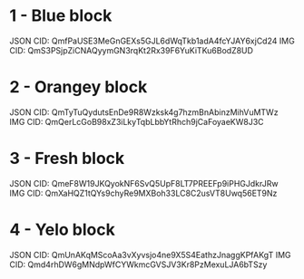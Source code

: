 # 1 - Blue block

JSON CID: QmfPaUSE3MeGnGEXs5GJL6dWqTkb1adA4fcYJAY6xjCd24
IMG CID: QmS3PSjpZiCNAQyymGN3rqKt2Rx39F6YuKiTKu6BodZ8UD

# 2 - Orangey block

JSON CID: QmTyTuQydutsEnDe9R8Wzksk4g7hzmBnAbinzMihVuMTWz
IMG CID: QmQerLcGoB98xZ3iLkyTqbLbbYtRhch9jCaFoyaeKW8J3C

# 3 - Fresh block

JSON CID: QmeF8W19JKQyokNF6SvQ5UpF8LT7PREEFp9iPHGJdkrJRw
IMG CID: QmXaHQZ1tQYs9chyRe9MXBoh33LC8C2usVT8Uwq56ET9Nz

# 4 - Yelo block

JSON CID: QmUnAKqMScoAa3vXyvsjo4ne9X5S4EathzJnaggKPfAKgT
IMG CID: Qmd4rhDW6gMNdpWfCYWkmcGVSJV3Kr8PzMexuLJA6bTSzy
